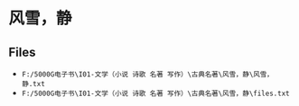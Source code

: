 # 风雪，静

## Files

- `F:/5000G电子书\I01-文学（小说 诗歌 名著 写作）\古典名著\风雪，静\风雪，静.txt`
- `F:/5000G电子书\I01-文学（小说 诗歌 名著 写作）\古典名著\风雪，静\files.txt`
